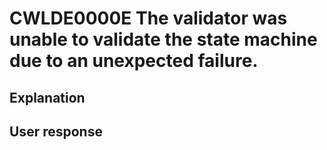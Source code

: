 # CWLDE0000E The validator was unable to validate the state machine due to an unexpected failure.

## Explanation

## User response